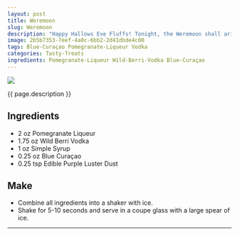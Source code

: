 ```yaml
---
layout: post
title: Weremoon
slug: Weremoon
description: "Happy Hallows Eve Fluffs! Tonight, the Weremoon shall arise and with it all the creatures of night Awoo! Be careful out there, or you too may fall prey to them."
image: 2b5b7353-7eef-4a0c-6bb2-2d41dbde4c00
tags: Blue-Curaçao Pomegranate-Liqueur Vodka
categories: Tasty-Treats
ingredients: Pomegranate-Liqueur Wild-Berri-Vodka Blue-Curaçao
---
```

<div class="drink-image-post"><img src="{{ site.cdn }}{{ page.image }}/public"></div>

{{ page.description }}

## Ingredients
* 2 oz Pomegranate Liqueur
* 1.75 oz Wild Berri Vodka
* 1 oz Simple Syrup
* 0.25 oz Blue Curaçao
* 0.25 tsp Edible Purple Luster Dust

## Make
* Combine all ingredients into a shaker with ice.
* Shake for 5-10 seconds and serve in a coupe glass with a large spear of ice.

<hr>

<div class="drink-media">
</div>